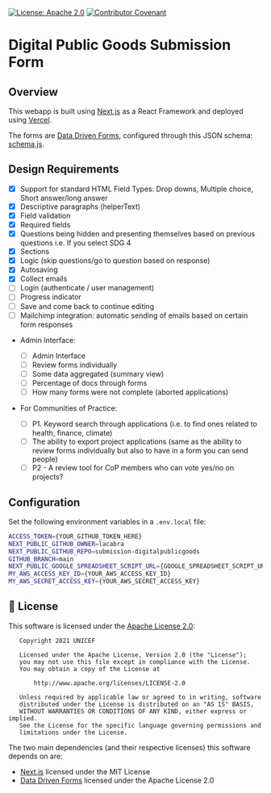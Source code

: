 [![License: Apache 2.0](https://img.shields.io/badge/License-Apache%202.0-blue.svg)](https://www.gnu.org/licenses/gpl-3.0) [![Contributor Covenant](https://img.shields.io/badge/Contributor%20Covenant-v2.0%20adopted-ff69b4.svg)](code_of_conduct.md)

# Digital Public Goods Submission Form

## Overview

This webapp is built using [Next.js](https://nextjs.org/) as a React Framework and deployed using [Vercel](https://vercel.com/).

The forms are [Data Driven Forms](https://data-driven-forms.org/), configured through this JSON schema: [schema.js](schemas/schema.js).

## Design Requirements

- [x] Support for standard HTML Field Types: Drop downs, Multiple choice, Short answer/long answer
- [x] Descriptive paragraphs (helperText)
- [x] Field validation
- [x] Required fields
- [x] Questions being hidden and presenting themselves based on previous questions i.e. If you select SDG 4
- [x] Sections
- [x] Logic (skip questions/go to question based on response)
- [x] Autosaving
- [x] Collect emails
- [ ] Login (authenticate / user management)
- [ ] Progress indicator
- [ ] Save and come back to continue editing
- [ ] Mailchimp integration: automatic sending of emails based on certain form responses

* Admin Interface:

  - [ ] Admin Interface
  - [ ] Review forms individually
  - [ ] Some data aggregated (summary view)
  - [ ] Percentage of docs through forms
  - [ ] How many forms were not complete (aborted applications)

* For Communities of Practice:
  - [ ] P1. Keyword search through applications (i.e. to find ones related to health, finance, climate)
  - [ ] The ability to export project applications (same as the ability to review forms individually but also to have in a form you can send people)
  - [ ] P2 - A review tool for CoP members who can vote yes/no on projects?

## Configuration

Set the following environment variables in a `.env.local` file:

```bash
ACCESS_TOKEN={YOUR_GITHUB_TOKEN_HERE}
NEXT_PUBLIC_GITHUB_OWNER=lacabra
NEXT_PUBLIC_GITHUB_REPO=submission-digitalpublicgoods
GITHUB_BRANCH=main
NEXT_PUBLIC_GOOGLE_SPREADSHEET_SCRIPT_URL={GOOGLE_SPREADSHEET_SCRIPT_URL}
MY_AWS_ACCESS_KEY_ID={YOUR_AWS_ACCESS_KEY_ID}
MY_AWS_SECRET_ACCESS_KEY={YOUR_AWS_SECRET_ACCESS_KEY}
```

## :memo: License

This software is licensed under the [Apache License 2.0](LICENSE):

```
   Copyright 2021 UNICEF

   Licensed under the Apache License, Version 2.0 (the "License");
   you may not use this file except in compliance with the License.
   You may obtain a copy of the License at

       http://www.apache.org/licenses/LICENSE-2.0

   Unless required by applicable law or agreed to in writing, software
   distributed under the License is distributed on an "AS IS" BASIS,
   WITHOUT WARRANTIES OR CONDITIONS OF ANY KIND, either express or implied.
   See the License for the specific language governing permissions and
   limitations under the License.
```

The two main dependencies (and their respective licenses) this software depends on are:

- [Next.js](https://nextjs.org/) licensed under the MIT License
- [Data Driven Forms](https://data-driven-forms.org/) licensed under the Apache License 2.0
